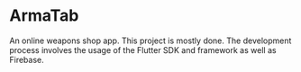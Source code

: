 # ArmaTab

An online weapons shop app. This project is mostly done. The development process involves the usage of the Flutter SDK and framework as well as Firebase.